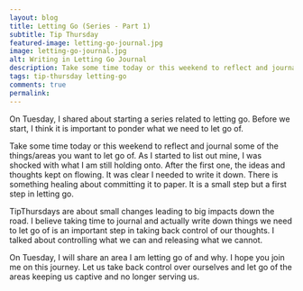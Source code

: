 ```yaml
---
layout: blog
title: Letting Go (Series - Part 1)
subtitle: Tip Thursday
featured-image: letting-go-journal.jpg
image: letting-go-journal.jpg
alt: Writing in Letting Go Journal
description: Take some time today or this weekend to reflect and journal some of the things/areas you want to let go of. As I started to list out mine, I was shocked with what I am still holding onto. After the first one, the ideas and thoughts kept on flowing. It was clear I needed to write it down. There is something healing about committing it to paper. It is a small step but a first step in letting go.
tags: tip-thursday letting-go
comments: true
permalink:
---
```

On Tuesday, I shared about starting a series related to letting go. Before we start, I think it is important to ponder what we need to let go of.

Take some time today or this weekend to reflect and journal some of the things/areas you want to let go of. As I started to list out mine, I was shocked with what I am still holding onto. After the first one, the ideas and thoughts kept on flowing. It was clear I needed to write it down. There is something healing about committing it to paper. It is a small step but a first step in letting go.

TipThursdays are about small changes leading to big impacts down the road. I believe taking time to journal and actually write down things we need to let go of is an important step in taking back control of our thoughts. I talked about controlling what we can and releasing what we cannot.

On Tuesday, I will share an area I am letting go of and why. I hope you join me on this journey. Let us take back control over ourselves and let go of the areas keeping us captive and no longer serving us.
